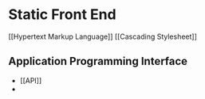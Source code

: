 # Static Front End
[[Hypertext Markup Language]]
[[Cascading Stylesheet]]


## Application Programming Interface
- [[API]]
- 